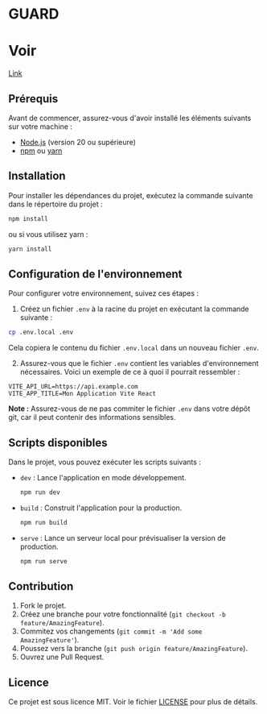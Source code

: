 
# GUARD 
# Voir 
[Link](https://guard-securityservice.vercel.app/)


## Prérequis

Avant de commencer, assurez-vous d'avoir installé les éléments suivants sur votre machine :

- [Node.js](https://nodejs.org/) (version 20 ou supérieure)
- [npm](https://www.npmjs.com/) ou [yarn](https://yarnpkg.com/)

## Installation

Pour installer les dépendances du projet, exécutez la commande suivante dans le répertoire du projet :

```bash
npm install
```

ou si vous utilisez yarn :

```bash
yarn install
```

## Configuration de l'environnement

Pour configurer votre environnement, suivez ces étapes :

1. Créez un fichier `.env` à la racine du projet en exécutant la commande suivante :

```bash
cp .env.local .env
```

Cela copiera le contenu du fichier `.env.local` dans un nouveau fichier `.env`.

2. Assurez-vous que le fichier `.env` contient les variables d'environnement nécessaires. Voici un exemple de ce à quoi il pourrait ressembler :

```env
VITE_API_URL=https://api.example.com
VITE_APP_TITLE=Mon Application Vite React
```

**Note :** Assurez-vous de ne pas commiter le fichier `.env` dans votre dépôt git, car il peut contenir des informations sensibles.

## Scripts disponibles

Dans le projet, vous pouvez exécuter les scripts suivants :

- `dev` : Lance l'application en mode développement.

  ```bash
  npm run dev
  ```

- `build` : Construit l'application pour la production.

  ```bash
  npm run build
  ```

- `serve` : Lance un serveur local pour prévisualiser la version de production.

  ```bash
  npm run serve
  ```

## Contribution


1. Fork le projet.
2. Créez une branche pour votre fonctionnalité (`git checkout -b feature/AmazingFeature`).
3. Commitez vos changements (`git commit -m 'Add some AmazingFeature'`).
4. Poussez vers la branche (`git push origin feature/AmazingFeature`).
5. Ouvrez une Pull Request.

## Licence

Ce projet est sous licence MIT. Voir le fichier [LICENSE](LICENSE) pour plus de détails.

